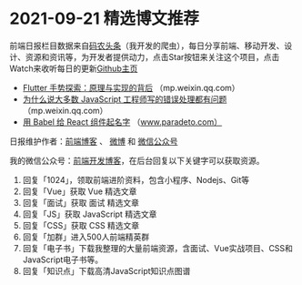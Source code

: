 # 2021-09-21 精选博文推荐

前端日报栏目数据来自[码农头条](https://toutiao.qdkfweb.cn/)（我开发的爬虫），每日分享前端、移动开发、设计、资源和资讯等，为开发者提供动力，点击Star按钮来关注这个项目，点击Watch来收听每日的更新[Github主页](https://github.com/kujian/frontendDaily)
* [Flutter 手势探索：原理与实现的背后](https://mp.weixin.qq.com/s/rUcWz7Rx5T34WyYoCDLh8Q) （mp.weixin.qq.com）
* [为什么说大多数 JavaScript 工程师写的错误处理都有问题](https://mp.weixin.qq.com/s?__biz=Mzg3OTYzMDkzMg==&mid=2247485821&idx=1&sn=66d05c5e6180a73c3df3d1e421137f0f) （mp.weixin.qq.com）
* [用 Babel 给 React 组件起名字](http://www.paradeto.com/2021/09/19/babel-add-name/) （www.paradeto.com）

日报维护作者：[前端博客](https://qdkfweb.cn/) 、 [微博](http://weibo.com/kujian) 和 [微信公众号](https://open.weixin.qq.com/qr/code?username=caibaojian_com)

我的微信公众号：[前端开发博客](https://open.weixin.qq.com/qr/code?username=caibaojian_com)，在后台回复以下关键字可以获取资源。

1. 回复「1024」，领取前端进阶资料，包含小程序、Nodejs、Git等
2. 回复「Vue」获取 Vue 精选文章
3. 回复「面试」获取 面试 精选文章
4. 回复「JS」获取 JavaScript 精选文章
5. 回复「CSS」获取 CSS 精选文章
6. 回复「加群」进入500人前端精英群
7. 回复「电子书」下载我整理的大量前端资源，含面试、Vue实战项目、CSS和JavaScript电子书等。
8. 回复「知识点」下载高清JavaScript知识点图谱